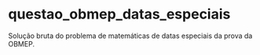 # questao_obmep_datas_especiais
Solução bruta do problema de matemáticas de datas especiais da prova da OBMEP.
